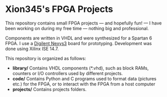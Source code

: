 # Xion345's FPGA Projects 

This repository contains small FPGA projects — and hopefully fun! — I have been
working on during my free time — nothing big and professional.

Components are written in VHDL and were synthesized for a Spartan 6 FPGA. I use
a [Digilent Nexys3](http://www.digilentinc.com/nexys3/) board for prototyping.
Development was done using Xilinx ISE 14.7.

This repository is organized as follows:
      
- **library/**  Contains VHDL components (\*.vhd), such as block RAMs, counters or
I/O controllers used by different projects.
- **code/** Contains Python and C programs used to format data (pictures etc.)
  for the FPGA, or to interact with the FPGA from a host computer
- **projects/** Contains projects folders.  
